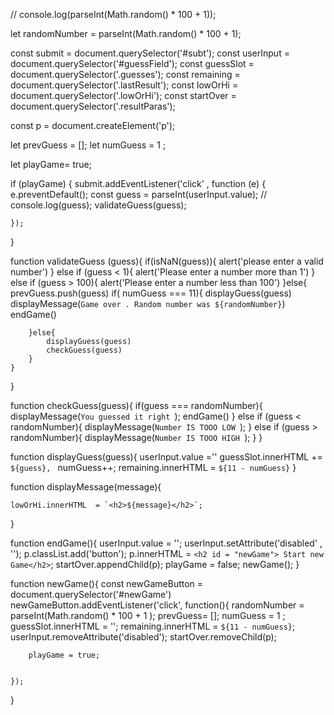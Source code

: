 // console.log(parseInt(Math.random() * 100 + 1));

let randomNumber = parseInt(Math.random() * 100 + 1);

const submit = document.querySelector('#subt');
const userInput = document.querySelector('#guessField');
const guessSlot = document.querySelector('.guesses');
const remaining = document.querySelector('.lastResult');
const lowOrHi = document.querySelector('.lowOrHi');
const startOver = document.querySelector('.resultParas');

const p = document.createElement('p');


let prevGuess = [];
let numGuess = 1 ;

let playGame= true;


if (playGame) {
    submit.addEventListener('click' , function (e) {
        e.preventDefault();
        const guess = parseInt(userInput.value);
        // console.log(guess);
        validateGuess(guess);

    });
}



function validateGuess (guess){
    if(isNaN(guess)){
        alert('please enter a valid number')
    } else if (guess < 1){
        alert('Please enter a number more than 1')
    }  else if (guess > 100){
        alert('Please enter a number less than 100')
    }else{
        prevGuess.push(guess)
        if( numGuess === 11){
            displayGuess(guess)
            displayMessage(`Game over . Random number was ${randomNumber}`)
            endGame()

        }else{
            displayGuess(guess)
            checkGuess(guess)
        }
    }
}

function checkGuess(guess){
    if(guess === randomNumber){
        displayMessage(`You guessed it right `);
        endGame()
    } else if (guess < randomNumber){
        displayMessage(`Number IS TOOO LOW `);
    } else if (guess > randomNumber){
        displayMessage(`Number IS TOOO HIGH `);
    }
}

function displayGuess(guess){
    userInput.value =''
    guessSlot.innerHTML += `${guess}, `
    numGuess++;
    remaining.innerHTML = `${11 - numGuess}`
}

function displayMessage(message){

    lowOrHi.innerHTML  = `<h2>${message}</h2>`;

}

function endGame(){
    userInput.value = '';
    userInput.setAttribute('disabled' , '');
    p.classList.add('button');
    p.innerHTML = `<h2 id = "newGame"> Start new Game</h2>`;
    startOver.appendChild(p);
    playGame = false;
    newGame();
}


function newGame(){
    const newGameButton = document.querySelector('#newGame')
    newGameButton.addEventListener('click', function(){
        randomNumber = parseInt(Math.random() * 100 + 1 );
        prevGuess= [];
        numGuess = 1 ;
        guessSlot.innerHTML = '';
        remaining.innerHTML = `${11 - numGuess}`;
        userInput.removeAttribute('disabled');
        startOver.removeChild(p);


        playGame = true;


    });
}